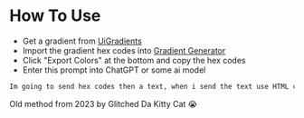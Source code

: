 # How To Use
- Get a gradient from [UiGradients](https://uigradients.com/#EveningSunshine)
- Import the gradient hex codes into [Gradient Generator](https://colordesigner.io/gradient-generator)
- Click "Export Colors" at the bottom and copy the hex codes
- Enter this prompt into ChatGPT or some ai model

```markdown
Im going to send hex codes then a text, when i send the text use HTML color tags for every letter of the text like <color= ></color> and put them all in one line
```

Old method from 2023 by Glitched Da Kitty Cat :sob:
